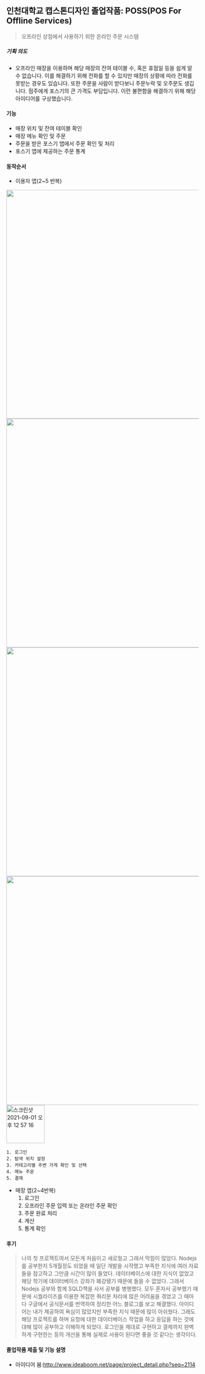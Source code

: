 ## 인천대학교 캡스톤디자인 졸업작품: POSS(POS For Offline Services)
>오프라인 상점에서 사용하기 위한 온라인 주문 시스템

##### 기획 의도
  * 오프라인 매장을 이용하며 해당 매장의 잔여 테이블 수, 혹은 휴점일 등을 쉽게 알 수 없습니다. 이를 해결하기 위해 전화를 할 수 있지만 매장의 상황에 따라 전화를 못받는 경우도 있습니다. 또한 주문을 사람이 받다보니 주문누락 및 오주문도 생깁니다. 점주에게 포스기의 큰 가격도 부담입니다. 이런 불편함을 해결하기 위해 해당 아이디어를 구상했습니다.

#### 기능
* 매장 위치 및 잔여 테이블 확인
* 매장 메뉴 확인 및 주문
* 주문을 받은 포스기 앱에서 주문 확인 및 처리
* 포스기 앱에 제공하는 주문 통계

#### 동작순서
* 이용자 앱(2~5 반복)

 <img src="https://user-images.githubusercontent.com/77014020/131608621-3fb70543-2678-43aa-815d-163b0d0047a4.png" width = "600" hight = "1200"><img src="https://user-images.githubusercontent.com/77014020/131608062-d149cf26-9d79-4992-b92a-472d671b41ab.png" width = "600" hight = "1200">
    <img src="https://user-images.githubusercontent.com/77014020/131608779-c3abf3f0-54d1-4f8f-b07f-fb6ab8e4c7a2.png" width = "600" hight = "1200">
    <img src="https://user-images.githubusercontent.com/77014020/131609289-43fd2d19-a218-4ab6-8b1b-0cd0c67e71e2.png" width = "600" hight = "1200"><img width="100" alt="스크린샷 2021-09-01 오후 12 57 16" src="https://user-images.githubusercontent.com/77014020/131609383-ace1fe79-0609-4d6a-bfa0-9c4ecb6f97c7.png">


    1. 로그인 
    2. 탐색 위치 설정
    3. 카테고리별 주변 가게 확인 및 선택
    4. 메뉴 주문
    5. 결제

* 매장 앱(2~4반복)
    1. 로그인
    2. 오프라인 주문 입력 또는 온라인 주문 확인
    3. 주문 완료 처리
    4. 계산
    5. 통계 확인

#### 후기
> 나의 첫 프로젝트여서 모든게 처음이고 새로웠고 그래서 막힘이 많았다. Nodejs를 공부한지 5개월정도 되었을 때 일단 개발을 시작했고 부족한 지식에 여러 자료들을 참고하고 그만큼 시간이 많이 들었다. 데이터베이스에 대한 지식이 없었고 해당 학기에 데이터베이스 강좌가 폐강됐기 때문에 들을 수 없었다. 그래서 Nodejs 공부와 함께 SQLD책을 사서 공부를 병행했다. 모두 혼자서 공부했기 때문에 시퀄라이즈를 이용한 복잡한 쿼리문 처리에 많은 어려움을 겪었고 그 때마다 구글에서 공식문서를 번역하여 정리한 어느 블로그를 보고 해결했다. 아이디어는 내가 제공하여 욕심이 많았지만 부족한 지식 때문에 많이 아쉬웠다. 그래도 해당 프로젝트를 하며 요청에 대한 데이터베이스 작업을 하고 응답을 하는 것에 대해 많이 공부하고 이해하게 되었다. 로그인을 제대로 구현하고 결제까지 완벽하게 구현한는 등의 개선을 통해 실제로 사용이 된다면 좋을 것 같다는 생각이다.

#### 졸업작품 제출 및 기능 설명
* 아이디어 붐:<http://www.ideaboom.net/page/project_detail.php?seq=2114>
